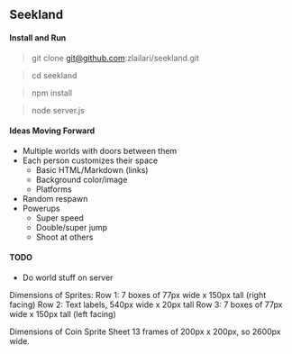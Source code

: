 ## Seekland

#### Install and Run
> git clone git@github.com:zlailari/seekland.git

> cd seekland

> npm install

> node server.js

#### Ideas Moving Forward
- Multiple worlds with doors between them
- Each person customizes their space
  - Basic HTML/Markdown (links)
  - Background color/image
  - Platforms
- Random respawn
- Powerups
  - Super speed
  - Double/super jump
  - Shoot at others

#### TODO
- Do world stuff on server

Dimensions of Sprites:
Row 1: 7 boxes of 77px wide x 150px tall (right facing)
Row 2: Text labels, 540px wide x 20px tall
Row 3: 7 boxes of 77px wide x 150px tall (left facing)

Dimensions of Coin Sprite Sheet
13 frames of 200px x 200px, so 2600px wide.